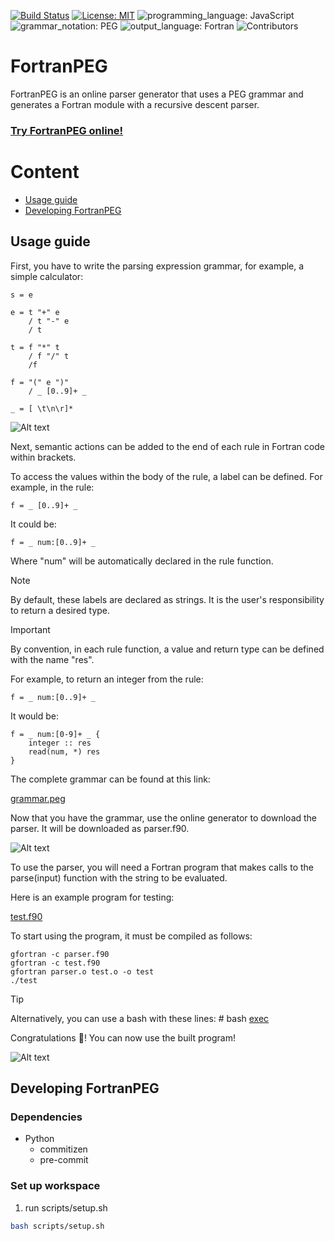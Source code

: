 [![Build Status](https://img.shields.io/badge/build-passing-brightgreen)](https://github.com/ECYS-FIUSAC/fortranpeg/actions)
[![License: MIT](https://img.shields.io/badge/license-MIT-blue)](https://opensource.org/licenses/MIT)
![programming_language: JavaScript](https://img.shields.io/badge/programming_language-JavaScript-blue)
![grammar_notation: PEG](https://img.shields.io/badge/grammar_notation-PEG-blue)
![output_language: Fortran](https://img.shields.io/badge/output_language-Fortran-blue)
![Contributors](https://img.shields.io/github/contributors/ECYS-FIUSAC/fortranpeg)

# FortranPEG

FortranPEG is an online parser generator that uses a PEG grammar and generates a Fortran module with a recursive descent parser.

### [Try FortranPEG online!](https://ecys-fiusac.github.io/fortranpeg/)

# Content

- [Usage guide](#usage-guide)
- [Developing FortranPEG](developing-fortranpeg)


## Usage guide


First, you have to write the parsing expression grammar, for example, a simple calculator:

```
s = e

e = t "+" e
    / t "-" e
    / t

t = f "*" t
    / f "/" t
    /f

f = "(" e ")"
    / _ [0..9]+ _

_ = [ \t\n\r]*
```

![Alt text](https://github.com/ECYS-FIUSAC/fortranpeg/blob/main/img/screenshot1.png?raw=true "execute")

Next, semantic actions can be added to the end of each rule in Fortran code within brackets.

To access the values within the body of the rule, a label can be defined. For example, in the rule:

```
f = _ [0..9]+ _ 
```

It could be: 

```
f = _ num:[0..9]+ _
```

Where "num" will be automatically declared in the rule function.

>[!NOTE]
>By default, these labels are declared as strings. It is the user's responsibility to return a desired type.

>[!IMPORTANT]
>By convention, in each rule function, a value and return type can be defined with the name "res".

For example, to return an integer from the rule:

```
f = _ num:[0..9]+ _
```

It would be: 

```
f = _ num:[0-9]+ _ {
    integer :: res
    read(num, *) res
}
```

The complete grammar can be found at this link:

[grammar.peg](https://github.com/ECYS-FIUSAC/fortranpeg/blob/main/test/test1/grammar.peg)


Now that you have the grammar, use the online generator to download the parser. It will be downloaded as parser.f90.

![Alt text](https://github.com/ECYS-FIUSAC/fortranpeg/blob/main/img/screenshot2.png?raw=true "execute")


To use the parser, you will need a Fortran program that makes calls to the parse(input) function with the string to be evaluated.

Here is an example program for testing:

[test.f90](https://github.com/ECYS-FIUSAC/fortranpeg/blob/main/test/test1/test.f90)

To start using the program, it must be compiled as follows:

```
gfortran -c parser.f90
gfortran -c test.f90
gfortran parser.o test.o -o test
./test
```

>[!TIP]
>Alternatively, you can use a bash with these lines: \# bash [exec](https://github.com/ECYS-FIUSAC/fortranpeg/blob/main/test/test1/exec)

Congratulations :clap:! You can now use the built program!

![Alt text](https://github.com/ECYS-FIUSAC/fortranpeg/blob/main/test/test1/screenshot.png?raw=true "execute")

## Developing FortranPEG

### Dependencies

- Python
    - commitizen
    - pre-commit

### Set up workspace

1. run scripts/setup.sh

```bash
bash scripts/setup.sh
```

